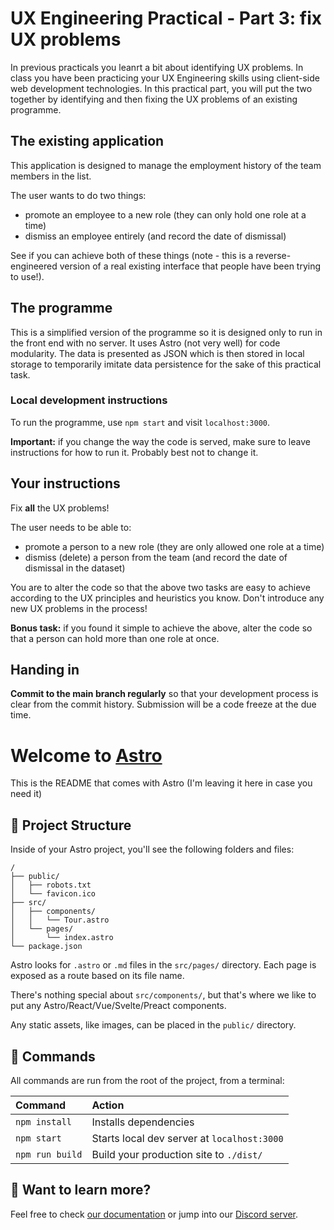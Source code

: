 # UX Engineering Practical - Part 3: fix UX problems

In previous practicals you leanrt a bit about identifying UX problems. In class you have been practicing your UX Engineering skills using client-side web development technologies. In this practical part, you will put the two together by identifying and then fixing the UX problems of an existing programme.

## The existing application

This application is designed to manage the employment history of the team members in the list. 

The user wants to do two things:
- promote an employee to a new role (they can only hold one role at a time)
- dismiss an employee entirely (and record the date of dismissal)

See if you can achieve both of these things (note - this is a reverse-engineered version of a real existing interface that people have been trying to use!).

## The programme

This is a simplified version of the programme so it is designed only to run in the front end with no server. It uses Astro (not very well) for code modularity. The data is presented as JSON which is then stored in local storage to temporarily imitate data persistence for the sake of this practical task.

### Local development instructions

To run the programme, use `npm start` and visit `localhost:3000`.

**Important:** if you change the way the code is served, make sure to leave instructions for how to run it. Probably best not to change it.

## Your instructions

Fix **all** the UX problems! 

The user needs to be able to:
- promote a person to a new role (they are only allowed one role at a time)
- dismiss (delete) a person from the team (and record the date of dismissal in the dataset)

You are to alter the code so that the above two tasks are easy to achieve according to the UX principles and heuristics you know. Don't introduce any new UX problems in the process!

**Bonus task:** if you found it simple to achieve the above, alter the code so that a person can hold more than one role at once.


## Handing in

**Commit to the main branch regularly** so that your development process is clear from the commit history. Submission will be a code freeze at the due time.


# Welcome to [Astro](https://astro.build)

This is the README that comes with Astro (I'm leaving it here in case you need it)

## 🚀 Project Structure

Inside of your Astro project, you'll see the following folders and files:

```
/
├── public/
│   ├── robots.txt
│   └── favicon.ico
├── src/
│   ├── components/
│   │   └── Tour.astro
│   └── pages/
│       └── index.astro
└── package.json
```

Astro looks for `.astro` or `.md` files in the `src/pages/` directory. Each page is exposed as a route based on its file name.

There's nothing special about `src/components/`, but that's where we like to put any Astro/React/Vue/Svelte/Preact components.

Any static assets, like images, can be placed in the `public/` directory.

## 🧞 Commands

All commands are run from the root of the project, from a terminal:

| Command         | Action                                      |
|:----------------|:--------------------------------------------|
| `npm install`   | Installs dependencies                       |
| `npm start`     | Starts local dev server at `localhost:3000` |
| `npm run build` | Build your production site to `./dist/`     |

## 👀 Want to learn more?

Feel free to check [our documentation](https://github.com/snowpackjs/astro) or jump into our [Discord server](https://astro.build/chat).
